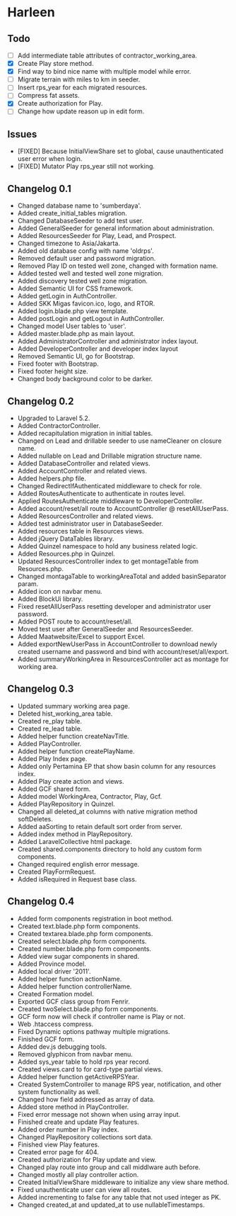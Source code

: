# Harleen

## Todo
- [ ] Add intermediate table attributes of contractor_working_area.
- [x] Create Play store method.
- [x] Find way to bind nice name with multiple model while error.
- [ ] Migrate terrain with miles to km in seeder.
- [ ] Insert rps_year for each migrated resources.
- [ ] Compress fat assets.
- [x] Create authorization for Play.
- [ ] Change how update reason up in edit form.

## Issues
- [FIXED] Because InitialViewShare set to global, cause unauthenticated user error when login.
- [FIXED] Mutator Play rps_year still not working.

## Changelog 0.1
- Changed database name to 'sumberdaya'.
- Added create_initial_tables migration.
- Changed DatabaseSeeder to add test user.
- Added GeneralSeeder for general information about administration.
- Added ResourcesSeeder for Play, Lead, and Prospect.
- Changed timezone to Asia/Jakarta.
- Added old database config with name 'oldrps'.
- Removed default user and password migration.
- Removed Play ID on tested well zone, changed with formation name.
- Added tested well and tested well zone migration.
- Added discovery tested well zone migration.
- Added Semantic UI for CSS framework.
- Added getLogin in AuthController.
- Added SKK Migas favicon.ico, logo, and RTOR.
- Added login.blade.php view template.
- Added postLogin and getLogout in AuthController.
- Changed model User tables to 'user'.
- Added master.blade.php as main layout.
- Added AdministratorController and administrator index layout.
- Added DeveloperController and developer index layout
- Removed Semantic UI, go for Bootstrap.
- Fixed footer with Bootstrap.
- Fixed footer height size.
- Changed body background color to be darker.

## Changelog 0.2
- Upgraded to Laravel 5.2.
- Added ContractorController.
- Added recapitulation migration in initial tables.
- Changed on Lead and drillable seeder to use nameCleaner on closure name.
- Added nullable on Lead and Drillable migration structure name.
- Added DatabaseController and related views.
- Added AccountController and related views.
- Added helpers.php file.
- Changed RedirectIfAuthenticated middleware to check for role.
- Added RoutesAuthenticate to authenticate in routes level.
- Applied RoutesAuthenticate middleware to DeveloperController.
- Added account/reset/all route to AccountController @ resetAllUserPass.
- Added ResourcesController and related views.
- Added test administrator user in DatabaseSeeder.
- Added resources table in Resources views.
- Added jQuery DataTables library.
- Added Quinzel namespace to hold any business related logic.
- Added Resources.php in Quinzel.
- Updated ResourcesController index to get montageTable from Resources.php.
- Changed montagaTable to workingAreaTotal and added basinSeparator param.
- Added icon on navbar menu.
- Added BlockUi library.
- Fixed resetAllUserPass resetting developer and administrator user password.
- Added POST route to account/reset/all.
- Moved test user after GeneralSeeder and ResourcesSeeder.
- Added Maatwebsite/Excel to support Excel.
- Added exportNewUserPass in AccountController to download newly created username and password and bind with account/reset/all/export.
- Added summaryWorkingArea in ResourcesController act as montage for working area.

## Changelog 0.3
- Updated summary working area page.
- Deleted hist_working_area table.
- Created re_play table.
- Created re_lead table.
- Added helper function createNavTitle.
- Added PlayController.
- Added helper function createPlayName.
- Added Play Index page.
- Added only Pertamina EP that show basin column for any resources index.
- Added Play create action and views.
- Added GCF shared form.
- Added model WorkingArea, Contractor, Play, Gcf.
- Added PlayRepository in Quinzel.
- Changed all deleted_at columns with native migration method softDeletes.
- Added aaSorting to retain default sort order from server.
- Added index method in PlayRepository.
- Added LaravelCollective html package.
- Created shared.components directory to hold any custom form components.
- Changed required english error message.
- Created PlayFormRequest.
- Added isRequired in Request base class.

## Changelog 0.4
- Added form components registration in boot method.
- Created text.blade.php form components.
- Created textarea.blade.php form components.
- Created select.blade.php form components.
- Created number.blade.php form components.
- Added view sugar components in shared.
- Added Province model.
- Added local driver '2011'.
- Added helper function actionName.
- Added helper function controllerName.
- Created Formation model.
- Exported GCF class group from Fenrir.
- Created twoSelect.blade.php form components.
- GCF form now will check if controller name is Play or not.
- Web .htaccess compress.
- Fixed Dynamic options pathway multiple migrations.
- Finished GCF form.
- Added dev.js debugging tools.
- Removed glyphicon from navbar menu.
- Added sys_year table to hold rps year record.
- Created views.card to for card-type partial views.
- Added helper function getActiveRPSYear.
- Created SystemController to manage RPS year, notification, and other system functionality as well.
- Changed how field addressed as array of data.
- Added store method in PlayController.
- Fixed error message not shown when using array input.
- Finished create and update Play features.
- Added order number in Play index.
- Changed PlayRepository collections sort data.
- Finished view Play features.
- Created error page for 404.
- Created authorization for Play update and view.
- Changed play route into group and call middlware auth before.
- Changed mostly all play controller action.
- Created InitialViewShare middleware to initialize any view share method.
- Fixed unauthenticate user can view all routes.
- Added incrementing to false for any table that not used integer as PK.
- Changed created_at and updated_at to use nullableTimestamps.